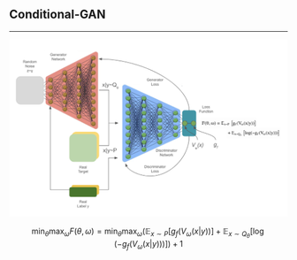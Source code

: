 ## Conditional-GAN

---

![alt text](https://github.com/StefanoPenazzi2/StefanoPenazzi2.github.io/blob/main/imgs/cgans/cgans_architecture.png?raw=true)

$$ 
\min_{\theta} \max_{\omega} F(\theta, \omega) = \min_{\theta} \max_{\omega} \left( \mathbb{E}_{x \sim P} \left[g_f(V_\omega(x | y))\right] + \mathbb{E}_{x \sim Q_\theta} \left[\log(-g_f(V_\omega(x | y)))\right] \right) + 1 
$$
